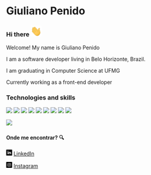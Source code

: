 # Giuliano Penido

### Hi there <img src="https://github.com/giulianopenido/giulianopenido/blob/main/assets/img/hi.gif" width="30px">

<p>Welcome! My name is Giuliano Penido</p>

<p>I am a software developer living in Belo Horizonte, Brazil.</p>

<p>I am graduating in Computer Science at UFMG</p>

<p>Currently working as a front-end developer</p>


### Technologies and skills

<a><img src="https://img.shields.io/badge/HTML-239120?style=for-the-badge&logo=html5&logoColor=white"></a>
<a><img src="https://img.shields.io/badge/CSS-239120?&style=for-the-badge&logo=css3&logoColor=white"></a>
<a><img src="https://img.shields.io/badge/Sass-CC6699?style=for-the-badge&logo=sass&logoColor=white"></a>
<a><img src="https://img.shields.io/badge/JavaScript-323330?style=for-the-badge&logo=javascript&logoColor=F7DF1E"></a>
<a><img src="https://img.shields.io/badge/Node.js-43853D?style=for-the-badge&logo=node.js&logoColor=white"></a>
<a><img src="https://img.shields.io/badge/React-20232A?style=for-the-badge&logo=react&logoColor=61DAFB"></a>
<a><img src="https://img.shields.io/badge/Vue.js-35495E?style=for-the-badge&logo=vue.js&logoColor=4FC08D"></a>
<a><img src="https://img.shields.io/badge/Java-ED8B00?style=for-the-badge&logo=java&logoColor=white"></a>
<a><img src="https://img.shields.io/badge/Spring-6DB33F?style=for-the-badge&logo=spring&logoColor=white"></a>

<img width="400px" src="https://github-readme-stats.vercel.app/api/top-langs/?username=giulianopenido&hide=html&layout=compact&theme=slateorange" />

#### Onde me encontrar? :mag:

<a href="https://www.linkedin.com/in/giulianopenido"><img src="https://github.com/giulianopenido/giulianopenido/blob/main/assets/img/linkedin.png" width="16"></img></a> [LinkedIn](https://www.linkedin.com/in/seu_usuário)  

<a href="https://www.linkedin.com/in/giulianopenido"><img src="https://github.com/giulianopenido/giulianopenido/blob/main/assets/img/instagram.png" width="16"></img></a> [Instagram](https://www.instagram.com/giulianopenido/)  

